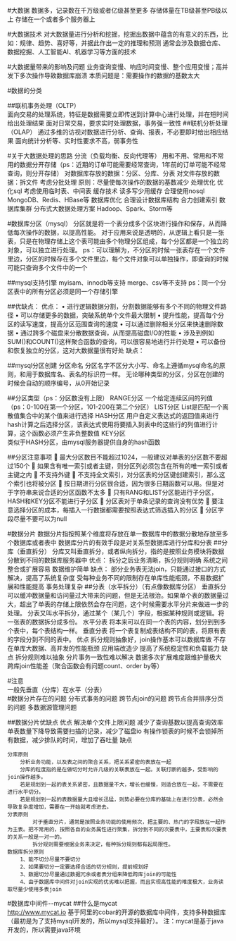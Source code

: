 
#大数据
    数据多，记录数在千万级或者亿级甚至更多
    存储体量在TB级甚至PB级以上
    存储在一个或者多个服务器上

#大数据技术
    对大数据量进行分析和挖掘，挖掘出数据中蕴含的有意义的东西，比如：规律、趋势、喜好等，并据此作出一定的推理和预测
    通常会涉及数据仓库、数据挖掘、人工智能AI、机器学习等方面的技术
    
#大数据量带来的影响及问题
    业务查询变慢、响应时间变慢、整个应用变慢；高并发下多次操作导致数据库崩溃
    本质问题是：需要操作的数据的基数太大
    
#数据的分类

##联机事务处理（OLTP）    
    面向交易的处理系统，特征是数据需要立即传送到计算中心进行处理，并在短时间给出处理结果
    面对日常交易，要求实时处理数据，事务强一致性
##联机分析处理（OLAP）
    通过多维的访视对数据进行分析、查询、报表，不必要即时给出相应结果
    面向统计分析等、实时性要求不高，弱事务性
    
#关于大数据处理的思路
    分流（负载均衡、反向代理等）
        用和不用、常用和不常用的数据分开存储（ps：近期的订单可能需要经常查询，1年前的订单可能不经常查询，则分开存储）
        对数据库存放的数据：分区、分库、分表
        对文件存放的数据：拆文件
        考虑分批处理
        原则：尽量使每次操作的数据的基数减少
    处理优化
        优化sql
        考虑使用临时表、中间表
    缓存技术
        读多写少用缓存
    合理使用nosql
        MongoDB、Redis、HBase等
    数据库优化
        合理设计数据库结构
        合力创建索引
        数据库集群
    分布式大数据处理方案
        Hadoop、Spark、Storm等
        
        
#数据库分区（mysql）
    分区就是将一个表分成多个区块进行操作和保存，从而降低每次操作的数据，以提高性能。
    对于应用来说是透明的，从逻辑上看只是一张表，只是在物理存储上这个表可能由多个物理分区组成，每个分区都是一个独立的对象，可以独立进行处理。
    ps：可以理解为，不分区的时候一张表存在一个文件里边，分区的时候存在多个文件里边，每个文件对象可以单独操作，即查询的时候可能只查询多个文件中的一个
        
##mysql支持引擎
    myisam、innodb等支持
    merge、csv等不支持
    ps：同一个分区表中的所有分区必须是同一个存储引擎
       
##优缺点：
    优点：
        • 进行逻辑数据分割，分割数据能够有多个不同的物理文件路径
        • 可以存储更多的数据，突破系统单个文件最大限制
        • 提升性能，提高每个分区的读写速度，提高分区范围查询的速度
        • 可以通过删除相关分区来快速删除数据
        • 通过跨多个磁盘来分散数据查询，从而提高磁盘I/O的性能
        • 涉及到例如SUM()和COUNT()这样聚合函数的查询，可以很容易地进行并行处理
        • 可以备份和恢复独立的分区，这对大数据量很有好处
    缺点：

##mysql分区创建
    分区命名
        分区名字不区分大小写、命名上遵循mysql命名的原则，和用于数据库名、表名的标识符一样。
        无论哪种类型的分区，分区在创建的时候会自动的顺序编号，从0开始记录
        
##分区类型（ps：分区数没有上限）
    RANGE分区
        一个给定连续区间的列值（ps：0-100在第一个分区，101-200在第二个分区）
    LIST分区
        List是匹配一个离散值集合中的某个值来进行选择
    HASH分区
        用户自定义表达式的返回值来进行hash计算之后选择分区，该表达式使用将要插入到表中的这些行的列值进行计算，这个函数必须产生非负整数值
    KEY分区        
        类似于HASH分区，由mysql服务器提供自身的hash函数
        
##分区注意事项
     最大分区数目不能超过1024，一般建议对单表的分区数不要超过150个
     如果含有唯一索引或者主键，则分区列必须包含在所有的唯一索引或者主键之内
     不支持外键
     不支持全文索引，对分区表的分区键创建索引，那么这个索引也将被分区
     按日期进行分区很合适，因为很多日期函数可以用。但是对于字符串来说合适的分区函数不太多
     只有RANG和LIST分区能进行子分区， HASH和KEY分区不能进行子分区
     分区表对于单条记录的查询没有优势
     要注意选择分区的成本，每插入一行数据都需要按照表达式筛选插入的分区
     分区字段尽量不要可以为null        
        
        
        
        
#数据分片
    数据分片指按照某个维度将存放在单一数据库中的数据分散地存放至多个数据库或者表中
    数据库分片的有效手段是对关系型数据库进行分库和分表
##分库（垂直拆分）
    分库又叫垂直拆分，或者纵向拆分，指的是按照业务模块将数据分散到不同的数据库服务器中
    优点：
        拆分之后业务清晰，拆分规则明确
        系统之间整合或扩展容易
        数据维护简单
    缺点：
        部分业务表无法join，只能通过接口的方式解决，提高了系统复杂度
        受每种业务不同的限制存在单库性能瓶颈，不易数据扩展和性能提高
        事务处理复杂
##分表（水平拆分）（有点像数据库分区）
    垂直拆分可以缓冲数据量和访问量过大带来的问题，但是无法根治。如果单个表的数据量过大，超出了单表的存储上限依然会存在问题，这个时候需要水平分片来做进一步的处理。
    分表又叫水平拆分，通过某个（某几个）字段，根据某种规则或逻辑。将一张表的数据拆分成多份。
    水平分表
        将本来可以在同一个表的内容，划分到到多个表中，每个表结构一样。
    垂直分表
        将一个表复制成表结构不同的表，将原有表的字段分到不同的表中。
    优点
        拆分规则抽象好，join操作基本可以数据库做
        不存在单库大数据、高并发的性能瓶颈
        应用端改造少
        提高了系统稳定性和负载能力
    缺点
        拆分规则难以抽象
        分片事务一致性难以解决
        数据多次扩展难度跟维护量极大
        跨库join性能差（聚合函数会有问题count、order by等）
    
#注意    
    一般先垂直（分库）在水平（分表）   
#数据分片存在的问题
    分布式事务的问题
    跨节点join的问题
    跨节点合并排序分页的问题
    多数据源管理问题
    
##数据分片优缺点
    优点
        解决单个文件上限问题
        减少了查询基数以提高查询效率
        单表数量下降导致需要扫描的记录，减少了磁盘io
        有操作锁表的时候不会锁掉所有数据，减少排队的时间，增加了吞吐量
    缺点    
            
    分库原则
        分析业务功能，以及表之间的聚合关系，把关系紧密的表放在一起
        分库的粒度指的是在做切分时允许几级的关联表放在一起。关联打断的越多，受影响的join操作越多。
        若是规划到一起的表关系紧密，且数据量不大，增长也缓慢，则适合放在一起，不需要在进行水平切分。
        若是规划到一起的表数据量大且增长迅猛，则势必要在分库的基础上在进行分表，必然会导致复杂度增加，需要在一开始就考虑进去。
    分表原则
            对于垂直分片，通常是按照业务功能的使用频次，把主要的、热门的字段放在一起作为主表。把不常用的，按照各自的业务属性进行聚集，拆分到不同的次要表中，主要表和次要表的关系一般是一对一的。
            拆分规则需要根据业务来决定，每种拆分规则都有起局限性。
    数据库拆分原则
        1、能不切分尽量不要切分
        2、如果要切分一定要选择合适的切分规则，提前规划好
        3、数据切分尽量通过数据冗余或者表分组来降低跨库join的可能性
        4、由于数据库中间件对join实现的优劣难以把握，而且实现高性能的难度极大，业务读取尽量少使用多表join
       
#数据库中间件--mycat
##什么是mycat       
    http://www.mycat.io
    基于阿里的cobar的开源的数据库中间件，支持多种数据库（最初是为了支持mysql开发的，所以mysql支持最好）。
    注：mycat是基于java开发的，所以需要java环境
##
    
    
    
    
    
    
    
    
    
    
    
    
    
    
    
    
    
    